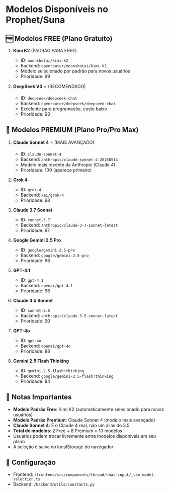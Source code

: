 # Modelos Disponíveis no Prophet/Suna

## 🆓 Modelos FREE (Plano Gratuito)

1. **Kimi K2** (PADRÃO PARA FREE)
   - ID: `moonshotai/kimi-k2`
   - Backend: `openrouter/moonshotai/kimi-k2`
   - Modelo selecionado por padrão para novos usuários
   - Prioridade: 99

2. **DeepSeek V3** ⭐ (RECOMENDADO)
   - ID: `deepseek/deepseek-chat`
   - Backend: `openrouter/deepseek/deepseek-chat`
   - Excelente para programação, custo baixo
   - Prioridade: 98

## 💎 Modelos PREMIUM (Plano Pro/Pro Max)

1. **Claude Sonnet 4** ⭐ (MAIS AVANÇADO)
   - ID: `claude-sonnet-4`
   - Backend: `anthropic/claude-sonnet-4-20250514`
   - Modelo mais recente da Anthropic (Claude 4)
   - Prioridade: 100 (aparece primeiro)

2. **Grok 4**
   - ID: `grok-4`
   - Backend: `xai/grok-4`
   - Prioridade: 98

3. **Claude 3.7 Sonnet**
   - ID: `sonnet-3.7`
   - Backend: `anthropic/claude-3-7-sonnet-latest`
   - Prioridade: 97

4. **Google Gemini 2.5 Pro**
   - ID: `google/gemini-2.5-pro`
   - Backend: `google/gemini-2.5-pro`
   - Prioridade: 96

5. **GPT-4.1**
   - ID: `gpt-4.1`
   - Backend: `openai/gpt-4.1`
   - Prioridade: 96

6. **Claude 3.5 Sonnet**
   - ID: `sonnet-3.5`
   - Backend: `anthropic/claude-3-5-sonnet-latest`
   - Prioridade: 90

7. **GPT-4o**
   - ID: `gpt-4o`
   - Backend: `openai/gpt-4o`
   - Prioridade: 88

8. **Gemini 2.5 Flash Thinking**
   - ID: `gemini-2.5-flash:thinking`
   - Backend: `google/gemini-2.5-flash:thinking`
   - Prioridade: 84

## 📝 Notas Importantes

- **Modelo Padrão Free**: Kimi K2 (automaticamente selecionado para novos usuários)
- **Modelo Padrão Premium**: Claude Sonnet 4 (modelo mais avançado)
- **Claude Sonnet 4**: É o Claude 4 real, não um alias do 3.5
- **Total de modelos**: 2 Free + 8 Premium = 10 modelos
- Usuários podem trocar livremente entre modelos disponíveis em seu plano
- A seleção é salva no localStorage do navegador

## 🔧 Configuração

- Frontend: `/frontend/src/components/thread/chat-input/_use-model-selection.ts`
- Backend: `/backend/utils/constants.py`
